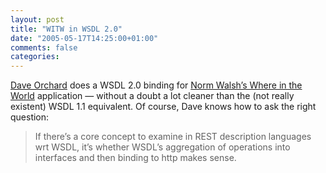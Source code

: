 ```yaml
---
layout: post
title: "WITW in WSDL 2.0"
date: "2005-05-17T14:25:00+01:00"
comments: false
categories: 
---
```


<p><a href="http://www.pacificspirit.com/blog/2005/05/16/witw_wsdl_20_http_binding">Dave Orchard</a> does a WSDL 2.0 binding for <a href="http://norman.walsh.name/threads/nwn-whereintheworld">Norm Walsh&#8217;s Where in the World</a> application &#8212; without a doubt a lot cleaner than the (not really existent) WSDL 1.1 equivalent. Of course, Dave knows how to ask the right question:</p>

<blockquote>
<p>If there&#8217;s a core concept to examine in REST description languages wrt WSDL, it&#8217;s whether WSDL&#8217;s aggregation of operations into interfaces and then binding to http makes sense.</p>
</blockquote>



